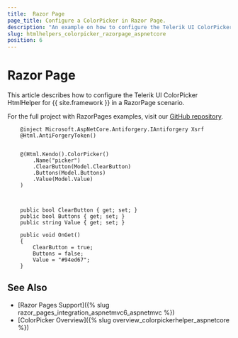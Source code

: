 ```yaml
---
title:  Razor Page
page_title: Configure a ColorPicker in Razor Page.
description: "An example on how to configure the Telerik UI ColorPicker HtmlHelper for {{ site.framework }} in a Razor Page."
slug: htmlhelpers_colorpicker_razorpage_aspnetcore
position: 6
---
```


# Razor Page

This article describes how to configure the Telerik UI ColorPicker HtmlHelper for {{ site.framework }} in a RazorPage scenario.

For the full project with RazorPages examples, visit our [GitHub repository](https://github.com/telerik/ui-for-aspnet-core-examples/tree/master/Telerik.Examples.RazorPages).

```tab-RazorPage(csthml)        
    @inject Microsoft.AspNetCore.Antiforgery.IAntiforgery Xsrf
	@Html.AntiForgeryToken()
	
	
	@(Html.Kendo().ColorPicker()
		.Name("picker")	
		.ClearButton(Model.ClearButton)
		.Buttons(Model.Buttons)
		.Value(Model.Value)
	)
	
```
```tab-PageModel(cshtml.cs)      
	
	public bool ClearButton { get; set; }	
    public bool Buttons { get; set; }
    public string Value { get; set; }
	
    public void OnGet()
    {
        ClearButton = true;
        Buttons = false;
        Value = "#94ed67";
    }
```

## See Also

* [Razor Pages Support]({% slug razor_pages_integration_aspnetmvc6_aspnetmvc %})
* [ColorPicker Overview]({% slug overview_colorpickerhelper_aspnetcore %})

